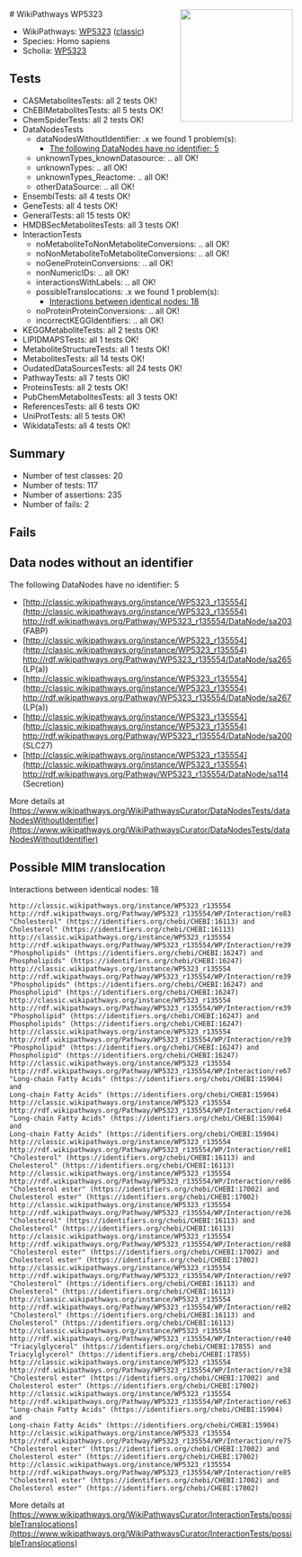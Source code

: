 <img style="float: right; width: 200px" src="https://upload.wikimedia.org/wikipedia/commons/thumb/8/83/Wplogo_with_text_500.png/640px-Wplogo_with_text_500.png" />
# WikiPathways WP5323

* WikiPathways: [WP5323](https://wikipathways.org/pathways/WP5323) ([classic](https://classic.wikipathways.org/instance/WP5323))
* Species: Homo sapiens
* Scholia: [WP5323](https://scholia.toolforge.org/wikipathways/WP5323)
## Tests
* CASMetabolitesTests: all 2 tests OK!
* ChEBIMetabolitesTests: all 5 tests OK!
* ChemSpiderTests: all 2 tests OK!
* DataNodesTests
    * dataNodesWithoutIdentifier: .x we found 1 problem(s):
        * [The following DataNodes have no identifier: 5](#d2d32fa4)
    * unknownTypes_knownDatasource: .. all OK!
    * unknownTypes: .. all OK!
    * unknownTypes_Reactome: .. all OK!
    * otherDataSource: .. all OK!
* EnsemblTests: all 4 tests OK!
* GeneTests: all 4 tests OK!
* GeneralTests: all 15 tests OK!
* HMDBSecMetabolitesTests: all 3 tests OK!
* InteractionTests
    * noMetaboliteToNonMetaboliteConversions: .. all OK!
    * noNonMetaboliteToMetaboliteConversions: .. all OK!
    * noGeneProteinConversions: .. all OK!
    * nonNumericIDs: .. all OK!
    * interactionsWithLabels: .. all OK!
    * possibleTranslocations: .x we found 1 problem(s):
        * [Interactions between identical nodes: 18](#661ebef2)
    * noProteinProteinConversions: .. all OK!
    * incorrectKEGGIdentifiers: .. all OK!
* KEGGMetaboliteTests: all 2 tests OK!
* LIPIDMAPSTests: all 1 tests OK!
* MetaboliteStructureTests: all 1 tests OK!
* MetabolitesTests: all 14 tests OK!
* OudatedDataSourcesTests: all 24 tests OK!
* PathwayTests: all 7 tests OK!
* ProteinsTests: all 2 tests OK!
* PubChemMetabolitesTests: all 3 tests OK!
* ReferencesTests: all 6 tests OK!
* UniProtTests: all 5 tests OK!
* WikidataTests: all 4 tests OK!


## Summary

* Number of test classes: 20
* Number of tests: 117
* Number of assertions: 235
* Number of fails: 2

## Fails

<a name="d2d32fa4" />

## Data nodes without an identifier

The following DataNodes have no identifier: 5

* [http://classic.wikipathways.org/instance/WP5323_r135554](http://classic.wikipathways.org/instance/WP5323_r135554) http://rdf.wikipathways.org/Pathway/WP5323_r135554/DataNode/sa203 (FABP)
* [http://classic.wikipathways.org/instance/WP5323_r135554](http://classic.wikipathways.org/instance/WP5323_r135554) http://rdf.wikipathways.org/Pathway/WP5323_r135554/DataNode/sa265 (LP(a))
* [http://classic.wikipathways.org/instance/WP5323_r135554](http://classic.wikipathways.org/instance/WP5323_r135554) http://rdf.wikipathways.org/Pathway/WP5323_r135554/DataNode/sa267 (LP(a))
* [http://classic.wikipathways.org/instance/WP5323_r135554](http://classic.wikipathways.org/instance/WP5323_r135554) http://rdf.wikipathways.org/Pathway/WP5323_r135554/DataNode/sa200 (SLC27)
* [http://classic.wikipathways.org/instance/WP5323_r135554](http://classic.wikipathways.org/instance/WP5323_r135554) http://rdf.wikipathways.org/Pathway/WP5323_r135554/DataNode/sa114 (Secretion)


More details at [https://www.wikipathways.org/WikiPathwaysCurator/DataNodesTests/dataNodesWithoutIdentifier](https://www.wikipathways.org/WikiPathwaysCurator/DataNodesTests/dataNodesWithoutIdentifier)

<a name="661ebef2" />

## Possible MIM translocation

Interactions between identical nodes: 18
```
http://classic.wikipathways.org/instance/WP5323_r135554 http://rdf.wikipathways.org/Pathway/WP5323_r135554/WP/Interaction/re83 "Cholesterol" (https://identifiers.org/chebi/CHEBI:16113) and 
Cholesterol" (https://identifiers.org/chebi/CHEBI:16113)
http://classic.wikipathways.org/instance/WP5323_r135554 http://rdf.wikipathways.org/Pathway/WP5323_r135554/WP/Interaction/re39 "Phospholipids" (https://identifiers.org/chebi/CHEBI:16247) and 
Phospholipids" (https://identifiers.org/chebi/CHEBI:16247)
http://classic.wikipathways.org/instance/WP5323_r135554 http://rdf.wikipathways.org/Pathway/WP5323_r135554/WP/Interaction/re39 "Phospholipids" (https://identifiers.org/chebi/CHEBI:16247) and 
Phospholipid" (https://identifiers.org/chebi/CHEBI:16247)
http://classic.wikipathways.org/instance/WP5323_r135554 http://rdf.wikipathways.org/Pathway/WP5323_r135554/WP/Interaction/re39 "Phospholipid" (https://identifiers.org/chebi/CHEBI:16247) and 
Phospholipids" (https://identifiers.org/chebi/CHEBI:16247)
http://classic.wikipathways.org/instance/WP5323_r135554 http://rdf.wikipathways.org/Pathway/WP5323_r135554/WP/Interaction/re39 "Phospholipid" (https://identifiers.org/chebi/CHEBI:16247) and 
Phospholipid" (https://identifiers.org/chebi/CHEBI:16247)
http://classic.wikipathways.org/instance/WP5323_r135554 http://rdf.wikipathways.org/Pathway/WP5323_r135554/WP/Interaction/re67 "Long-chain Fatty Acids" (https://identifiers.org/chebi/CHEBI:15904) and 
Long-chain Fatty Acids" (https://identifiers.org/chebi/CHEBI:15904)
http://classic.wikipathways.org/instance/WP5323_r135554 http://rdf.wikipathways.org/Pathway/WP5323_r135554/WP/Interaction/re64 "Long-chain Fatty Acids" (https://identifiers.org/chebi/CHEBI:15904) and 
Long-chain Fatty Acids" (https://identifiers.org/chebi/CHEBI:15904)
http://classic.wikipathways.org/instance/WP5323_r135554 http://rdf.wikipathways.org/Pathway/WP5323_r135554/WP/Interaction/re81 "Cholesterol" (https://identifiers.org/chebi/CHEBI:16113) and 
Cholesterol" (https://identifiers.org/chebi/CHEBI:16113)
http://classic.wikipathways.org/instance/WP5323_r135554 http://rdf.wikipathways.org/Pathway/WP5323_r135554/WP/Interaction/re86 "Cholesterol ester" (https://identifiers.org/chebi/CHEBI:17002) and 
Cholesterol ester" (https://identifiers.org/chebi/CHEBI:17002)
http://classic.wikipathways.org/instance/WP5323_r135554 http://rdf.wikipathways.org/Pathway/WP5323_r135554/WP/Interaction/re36 "Cholesterol" (https://identifiers.org/chebi/CHEBI:16113) and 
Cholesterol" (https://identifiers.org/chebi/CHEBI:16113)
http://classic.wikipathways.org/instance/WP5323_r135554 http://rdf.wikipathways.org/Pathway/WP5323_r135554/WP/Interaction/re88 "Cholesterol ester" (https://identifiers.org/chebi/CHEBI:17002) and 
Cholesterol ester" (https://identifiers.org/chebi/CHEBI:17002)
http://classic.wikipathways.org/instance/WP5323_r135554 http://rdf.wikipathways.org/Pathway/WP5323_r135554/WP/Interaction/re97 "Cholesterol" (https://identifiers.org/chebi/CHEBI:16113) and 
Cholesterol" (https://identifiers.org/chebi/CHEBI:16113)
http://classic.wikipathways.org/instance/WP5323_r135554 http://rdf.wikipathways.org/Pathway/WP5323_r135554/WP/Interaction/re82 "Cholesterol" (https://identifiers.org/chebi/CHEBI:16113) and 
Cholesterol" (https://identifiers.org/chebi/CHEBI:16113)
http://classic.wikipathways.org/instance/WP5323_r135554 http://rdf.wikipathways.org/Pathway/WP5323_r135554/WP/Interaction/re40 "Triacylglycerol" (https://identifiers.org/chebi/CHEBI:17855) and 
Triacylglycerol" (https://identifiers.org/chebi/CHEBI:17855)
http://classic.wikipathways.org/instance/WP5323_r135554 http://rdf.wikipathways.org/Pathway/WP5323_r135554/WP/Interaction/re38 "Cholesterol ester" (https://identifiers.org/chebi/CHEBI:17002) and 
Cholesterol ester" (https://identifiers.org/chebi/CHEBI:17002)
http://classic.wikipathways.org/instance/WP5323_r135554 http://rdf.wikipathways.org/Pathway/WP5323_r135554/WP/Interaction/re63 "Long-chain Fatty Acids" (https://identifiers.org/chebi/CHEBI:15904) and 
Long-chain Fatty Acids" (https://identifiers.org/chebi/CHEBI:15904)
http://classic.wikipathways.org/instance/WP5323_r135554 http://rdf.wikipathways.org/Pathway/WP5323_r135554/WP/Interaction/re75 "Cholesterol ester" (https://identifiers.org/chebi/CHEBI:17002) and 
Cholesterol ester" (https://identifiers.org/chebi/CHEBI:17002)
http://classic.wikipathways.org/instance/WP5323_r135554 http://rdf.wikipathways.org/Pathway/WP5323_r135554/WP/Interaction/re85 "Cholesterol ester" (https://identifiers.org/chebi/CHEBI:17002) and 
Cholesterol ester" (https://identifiers.org/chebi/CHEBI:17002)
```

More details at [https://www.wikipathways.org/WikiPathwaysCurator/InteractionTests/possibleTranslocations](https://www.wikipathways.org/WikiPathwaysCurator/InteractionTests/possibleTranslocations)

